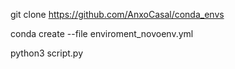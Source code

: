 git clone https://github.com/AnxoCasal/conda_envs

conda create --file enviroment_novoenv.yml

python3 script.py
